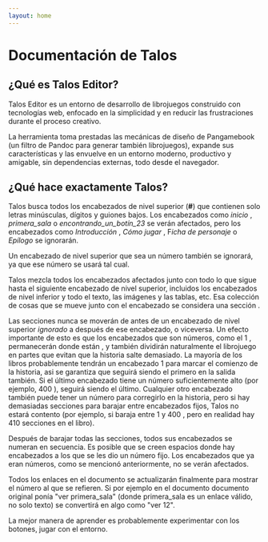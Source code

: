 ```yaml
---
layout: home
---
```


# Documentación de Talos

## ¿Qué es Talos Editor?

​Talos Editor es un entorno de desarrollo de librojuegos construido con tecnologías web, enfocado en la simplicidad y en reducir las frustraciones durante el proceso creativo.

La herramienta toma prestadas  las mecánicas de diseño de Pangamebook​ (un filtro de Pandoc para generar también librojuegos), expande sus características y las envuelve en un entorno moderno, productivo y amigable, sin dependencias externas, todo desde el navegador.

## ¿Qué hace exactamente Talos?

Talos busca todos los encabezados de nivel superior (**#**) que contienen solo letras minúsculas, dígitos y guiones bajos. Los encabezados como *inicio* , *primera_sala* o *encontrando_un_botín_23* se verán afectados, pero los encabezados como *Introducción* , *Cómo jugar* , F*icha de personaje* o *Epílogo* se ignorarán.

Un encabezado de nivel superior que sea un número también se ignorará, ya que ese número se usará tal cual.

Talos mezcla todos los encabezados afectados junto con todo lo que sigue hasta el siguiente encabezado de nivel superior, incluidos los encabezados de nivel inferior y todo el texto, las imágenes y las tablas, etc. Esa colección de cosas que se mueve junto con el encabezado se considera una sección .

Las secciones nunca se moverán de antes de un encabezado de nivel superior *ignorado* a después de ese encabezado, o viceversa. Un efecto importante de esto es que los encabezados que son números, como el 1 , permanecerán donde están , y también dividirán naturalmente el librojuego en partes que evitan que la historia salte demasiado. La mayoría de los libros probablemente tendrán un encabezado 1 para marcar el comienzo de la historia, asi se garantiza que seguirá siendo el primero en la salida también. Si el último encabezado tiene un número suficientemente alto (por ejemplo, 400 ), seguirá siendo el último. Cualquier otro encabezado también puede tener un número para corregirlo en la historia, pero si hay demasiadas secciones para barajar entre encabezados fijos, Talos no estará contento (por ejemplo, si baraja entre 1 y 400 , pero en realidad hay 410 secciones en el libro).

Después de barajar todas las secciones, todos sus encabezados se numeran en secuencia. Es posible que se creen espacios donde hay encabezados a los que se les dio un número fijo. Los encabezados que ya eran números, como se mencionó anteriormente, no se verán afectados.

Todos los enlaces en el documento se actualizarán finalmente para mostrar el número al que se refieren. Si por ejemplo en el documento documento original ponía "ver primera_sala" (donde primera_sala es un enlace válido, no solo texto) se convertirá en algo como "ver 12".

La mejor manera de aprender es probablemente experimentar con los botones, jugar  con el entorno.
